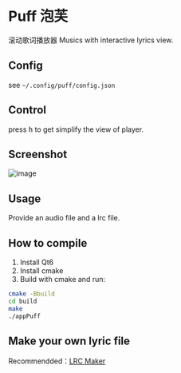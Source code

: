 # Puff 泡芙

滚动歌词播放器
Musics with interactive lyrics view.

## Config
see `~/.config/puff/config.json`

## Control
press <kbd>h</kbd> to get simplify the view of player.

## Screenshot
![image](https://user-images.githubusercontent.com/31496021/153402368-80a564ad-f234-4cc6-9dac-d2c087f91404.png)

## Usage
Provide an audio file and a lrc file. 

## How to compile
1. Install Qt6 
2. Install cmake
3. Build with cmake and run:
  ```bash
  cmake -Bbuild
  cd build
  make
  ./appPuff
  ```
## Make your own lyric file
Recommendded：[LRC Maker](https://github.com/magic-akari/lrc-maker)
